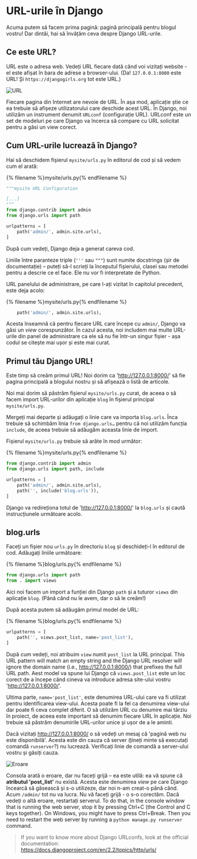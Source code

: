 # URL-urile în Django

Acuma putem să facem prima pagină: pagină principală pentru blogul vostru! Dar dintâi, hai să învățăm ceva despre Django URL-urile.

## Ce este URL?

URL este o adresa web. Vedeți URL fiecare dată când voi vizitați website - el este afișat în bara de adrese a browser-ului. (Da! `127.0.0.1:8000` este URL! Și `https://djangogirls.org` tot este URL.)

![URL](images/url.png)

Fiecare pagina din Internet are nevoie de URL. În așa mod, aplicație știe ce ea trebuie să afișeze utilizatorului care deschide acest URL. În Django, noi utilizăm un instrument denumit `URLconf` (configurație URL). URLconf este un set de modeluri pe care Django va încerca să compare cu URL solicitat pentru a găsi un view corect.

## Cum URL-urile lucrează în Django?

Hai să deschidem fișierul `mysite/urls.py` în editorul de cod și să vedem cum el arată:

{% filename %}mysite/urls.py{% endfilename %}

```python
"""mysite URL Configuration

[...]
"""
from django.contrib import admin
from django.urls import path

urlpatterns = [
    path('admin/', admin.site.urls),
]
```

După cum vedeți, Django deja a generat careva cod.

Liniile între paranteze triple (`'''` sau `"""`) sunt numite docstrings (șir de documentație) – puteți să-l scrieți la începutul fișierului, clasei sau metodei pentru a descrie ce el face. Ele nu vor fi interpretate de Python.

URL panelului de administrare, pe care l-ați vizitat în capitolul precedent, este deja acolo:

{% filename %}mysite/urls.py{% endfilename %}

```python
    path('admin/', admin.site.urls),
```

Acesta înseamnă că pentru fiecare URL care începe cu `admin/`, Django va găsi un *view* corespunzător. În cazul acesta, noi includem mai multe URL-urile din panel de administrare ca ele să nu fie într-un singur fișier - așa codul se citește mai ușor și este mai curat.

## Primul tău Django URL!

Este timp să creăm primul URL! Noi dorim ca 'http://127.0.0.1:8000/' să fie pagina principală a blogului nostru și să afișează o listă de articole.

Noi mai dorim să păstrăm fișierul `mysite/urls.py` curat, de aceea o să facem import URL-urilor din aplicație `blog` în fișierul principal `mysite/urls.py`.

Mergeți mai departe și adăugați o linie care va importa `blog.urls`. Înca trebuie să schimbăm linia `from django.urls…` pentru că noi utilizăm funcția `include`, de aceea trebuie să adăugăm aceasta linie de import.

Fișierul `mysite/urls.py` trebuie să arăte în mod următor:

{% filename %}mysite/urls.py{% endfilename %}

```python
from django.contrib import admin
from django.urls import path, include

urlpatterns = [
    path('admin/', admin.site.urls),
    path('', include('blog.urls')),
]
```

Django va redireționa totul de 'http://127.0.0.1:8000/' la `blog.urls` și caută instrucțiunele următoare acolo.

## blog.urls

Faceți un fișier nou `urls.py` în directoriu `blog` și deschideți-l în editorul de cod. Adăugați liniile următoare:

{% filename %}blog/urls.py{% endfilename %}

```python
from django.urls import path
from . import views
```

Aici noi facem un import a funției din Django `path` și a tuturor `views` din aplicație `blog`. (Până când nu le avem, dar o să le creăm!)

După acesta putem să adăugăm primul model de URL:

{% filename %}blog/urls.py{% endfilename %}

```python
urlpatterns = [
    path('', views.post_list, name='post_list'),
]
```

După cum vedeți, noi atribuim `view` numit `post_list` la URL principal. This URL pattern will match an empty string and the Django URL resolver will ignore the domain name (i.e., http://127.0.0.1:8000/) that prefixes the full URL path. Aest model va spune lui Django că `views.post_list` este un loc corect de a începe când cineva va introduce adresa site-ului vostru 'http://127.0.0.1:8000/'.

Ultima parte, `name='post_list'`, este denumirea URL-ului care va fi utilizat pentru identificarea view-ului. Acesta poate fi la fel ca denumirea view-ului dar poate fi ceva complet diferit. O să utilizăm URL cu denumire mai târziu în proiect, de aceea este important să denumim fiecare URL în aplicație. Noi trebuie să păstrăm denumirile URL-urilor unice și ușor de a le aminti.

Dacă vizitați http://127.0.0.1:8000/ o să vedeți un mesaj că 'pagină web nu este disponibilă'. Acesta este din cauza că server (țineți minte să executați comandă `runserver`?) nu lucrează. Verificați linie de comandă a server-ului vostru și găsiți cauza.

![Eroare](images/error1.png)

Consola arată o eroare, dar nu faceți grijă – ea este utilă: ea vă spune că **atributul 'post_list'** nu există. Acesta este denumirea *view* pe care Django încearcă să găsească și s-o utilizeze, dar noi n-am creat-o până când. Acum `/admin/` tot nu va lucra. Nu vă faceți grijă - o s-o corectăm. Dacă vedeți o altă eroare, restartați serverul. To do that, in the console window that is running the web server, stop it by pressing Ctrl+C (the Control and C keys together). On Windows, you might have to press Ctrl+Break. Then you need to restart the web server by running a `python manage.py runserver` command.

> If you want to know more about Django URLconfs, look at the official documentation: https://docs.djangoproject.com/en/2.2/topics/http/urls/